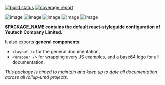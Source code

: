 [![build status]($CI_PROJECT_URL/badges/v$PACKAGE_VERSION/build.svg)]($CI_PROJECT_URL/commits/v$PACKAGE_VERSION)
[![coverage report]($CI_PROJECT_URL/badges/v$PACKAGE_VERSION/coverage.svg)]($CI_PROJECT_URL/commits/v$PACKAGE_VERSION)

![image](https://img.shields.io/badge/version-$PACKAGE_VERSION-green.svg)
![image](https://img.shields.io/badge/node-$NODE_VERSION-brightgreen.svg)
![image](https://img.shields.io/badge/npm-$NPM_VERSION-red.svg)
![image](https://img.shields.io/badge/PRs-welcome-brightgreen.svg)
![image]($IMG_SHIELD_PUBLISHING)


**$PACKAGE_NAME contains the default [react-styleguide](https://react-styleguidist.js.org/) configuration of Yeutech Company Limited.**

It also exports **general components**: 
* `<Layout />` for the general documentation, 
* `<Wrapper />` for wrapping every JS examples, and a base64 logo for all documentation.

*This package is aimed to maintain and keep up to date all documentation across all rollup-umd projects.*

